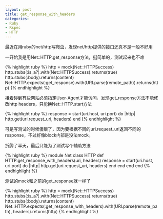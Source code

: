```yaml
---
layout: post
title: get_response_with_headers
categories:
- Ruby
- Rspec
- HTTP
---
```

最近在用ruby的net/http写爬虫，发现net/http提供的接口还真不是一般不好用

一开始我是用Net::HTTP.get_response方法，挺简单的，测试起来也不难

{% highlight ruby %}
http = mock(Net::HTTPSuccess)
http.stubs(:is_a?).with(Net::HTTPSuccess).returns(true)
http.stubs(:body).returns(content)
Net::HTTP.expects(:get_response).with(URI.parse(remote_path)).returns(http)
{% endhighlight %}

接着碰到有些网站必须指定User-Agent才能访问，发现get_response方法不能修改http headers，只能换Net::HTTP.start方法

{% highlight ruby %}
response = start(uri.host, uri.port) do |http|
  http.get(uri.request_uri, headers)
end
{% endhighlight %}

可是写测试的时候傻眼了，因为要根据不同的uri.request_uri返回不同的response，不过好像block内部是没法mock。

折腾了半天，最后只能为了测试写个辅助方法

{% highlight ruby %}
module Net
  class HTTP
    def HTTP.get_response_with_headers(uri, headers)
      response = start(uri.host, uri.port) do |http|
        http.get(uri.request_uri, headers)
      end
    end
  end
end
{% endhighlight %}

测试的mock和之前的get_response就一样了

{% highlight ruby %}
http = mock(Net::HTTPSuccess)
http.stubs(:is_a?).with(Net::HTTPSuccess).returns(true)
http.stubs(:body).returns(content)
Net::HTTP.expects(:get_response_with_headers).with(URI.parse(remote_path), headers).returns(http)
{% endhighlight %}

